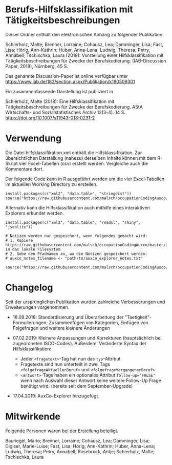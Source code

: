 # Berufs-Hilfsklassifikation mit Tätigkeitsbeschreibungen

Dieser Ordner enthält den elektronischen Anhang zu folgender Publikation:

Schierholz, Malte; Brenner, Lorraine; Cohausz, Lea; Damminger, Lisa; Fast, Lisa; Hörig, Ann-Kathrin; Huber, Anna-Lena; Ludwig, Theresa; Petry, Annabell; Tschischka, Laura (2018):
 Vorstellung einer Hilfsklassifikation mit Tätigkeitsbeschreibungen für Zwecke der Berufskodierung.
 (IAB-Discussion Paper, 2018), Nürnberg, 45 S.

Das genannte Discussion-Paper ist online verfügbar unter 
https://www.iab.de/183/section.aspx/Publikation/k180509301

Ein zusammenfassende Darstellung ist publiziert in

Schierholz, Malte (2018): Eine Hilfsklassifikation mit Tätigkeitsbeschreibungen für Zwecke der Berufskodierung. AStA Wirtschafts- und Sozialstatistisches Archiv 12(3-4). 14 S. https://doi.org/10.1007/s11943-018-0231-2

# Verwendung
Die Datei hilfsklassifikation.xml enthält die Hilfsklassifikation. Zur übersichtlichen Darstellung (nahezu) derselben Inhalte können mit dem R-Skript vier Excel-Tabellen (csv) erstellt werden. Vergleiche auch die Kommentare dort.

Der folgende Code kann in R ausgeführt werden um die vier Excel-Tabellen im aktuellen Working Directory zu erstellen.

```
install.packages(c("xml2", "data.table", "stringdist"))
source("https://raw.githubusercontent.com/malsch/occupationCodingAuxco/master/erstelle_hilfskategorien_abgrenzungen_folgefragen_aus_hilfsklassifikation.R")
```

Alternativ kann die Hilfsklassifikation auch mithilfe eines interaktiven Explorers erkundet werden. 

```
install.packages(c("xml2", "data.table", "readxl", "shiny", "jsonlite"))

# Notizen werden nur gespeichert, wenn folgendes gemacht wird:
# 1. Kopiere https://raw.githubusercontent.com/malsch/occupationCodingAuxco/master/auxco_explorer_notes.txt in das lokale Filesystem
# 2. Gebe den Pfadnamen an, wo die Notizen gespeichert werden:
# auxco_notes_filename <- "path/to/auxco_explorer_notes.txt"

source("https://raw.githubusercontent.com/malsch/occupationCodingAuxco/master/auxCOExplorer.R")
```

# Changelog
Seit der ursprünglichen Publikation wurden zahlreiche Verbesserungen und Erweiterungen vorgenommen.

* 18.09.2018: Standardisierung und Überarbeitung der "Taetigkeit"-Formulierungen; Zusammenfügen von Kategorien, Einfügen von Folgefragen und weitere kleinere Änderungen

* 07.02.2019: Kleinere Anpassungen und Korrekturen (hauptsächlich bei zugeordneten ISCO-Codes). Außerdem: Veränderte Syntax der Hilfsklassifikation:
    * Jeder `<fragetext>`-Tag hat nun das `typ`-Attribut
    * Fragetexte sind nun unterteilt in zwei Tags `<folgefrageAktuellerBeruf>` und `<folgefrageVergangenerBeruf>`
    * `<antwort>`-Tags haben ein optionales Attribut `follow-up="FALSE"` wenn nach Auswahl dieser Antwort keine weitere Follow-Up Frage benötigt wird. (bereits seit dem September-Upgrade)
    
* 17.04.2019: AuxCo-Explorer hinzugefügt.


# Mitwirkende
Folgende Personen waren bei der Erstellung beteiligt.

Bauriegel, Mario; Brenner, Lorraine; Cohausz, Lea; Damminger, Lisa; Digiser, Marie-Luise; Fast, Lisa; Hörig, Ann-Kathrin; Huber, Anna-Lena; Ludwig, Theresa; Petry, Annabell; Rosebrock, Antje; Schierholz, Malte; Tschischka, Laura

